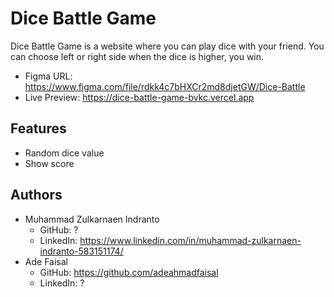 # Dice Battle Game

Dice Battle Game is a website where you can play dice with your friend. You can choose left or right side when the dice is higher, you win.

- Figma URL: https://www.figma.com/file/rdkk4c7bHXCr2md8djetGW/Dice-Battle
- Live Preview: https://dice-battle-game-bvkc.vercel.app

## Features

- Random dice value
- Show score

## Authors

- Muhammad Zulkarnaen Indranto
  - GitHub: ?
  - LinkedIn: https://www.linkedin.com/in/muhammad-zulkarnaen-indranto-583151174/
- Ade Faisal
  - GitHub: https://github.com/adeahmadfaisal
  - LinkedIn: ?
